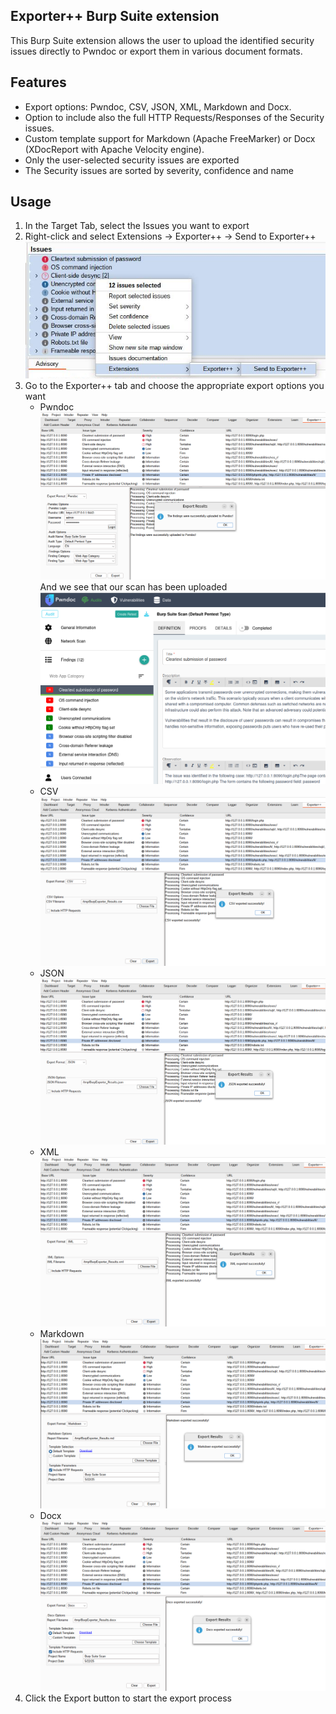 ## Exporter++ Burp Suite extension
This Burp Suite extension allows the user to upload the identified security issues directly to Pwndoc or export them in various document formats.

## Features
* Export options: Pwndoc, CSV, JSON, XML, Markdown and Docx.
* Option to include also the full HTTP Requests/Responses of the Security issues.
* Custom template support for Markdown (Apache FreeMarker) or Docx (XDocReport with Apache Velocity engine).
* Only the user-selected security issues are exported
* The Security issues are sorted by severity, confidence and name

## Usage
1. In the Target Tab, select the Issues you want to export
2. Right-click and select Extensions -> Exporter++ -> Send to Exporter++
   ![Send to Exporter](images/sendtoexporter.png "Send to Exporter")
3. Go to the Exporter++ tab and choose the appropriate export options you want
   * Pwndoc
     ![Upload to Pwndoc](./images/export_pwndoc.png "Upload to Pwndoc")
     And we see that our scan has been uploaded
     ![Pwndoc Audit](./images/export_pwndoc_poc.png "Pwndoc Audit")
   * CSV
     ![Export to CSV](./images/export_csv.png "Export to CSV")
   * JSON
     ![Export to JSON](./images/export_json.png "Export to JSON")
   * XML
     ![Export to XML](./images/export_xml.png "Export to XML")
   * Markdown
     ![Export to Markdown](./images/export_markdown.png "Export to Markdown")
   * Docx
     ![Export to Docx](./images/export_docx.png "Export to Docx")
4. Click the Export button to start the export process

